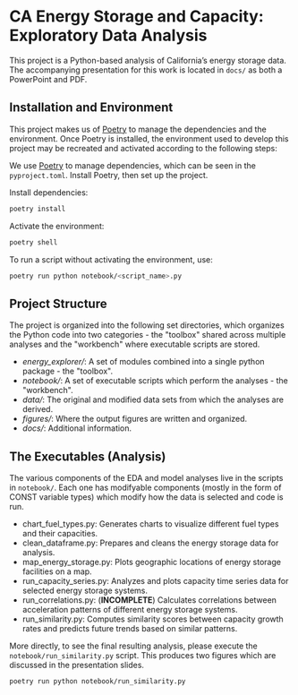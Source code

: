 # CA Energy Storage and Capacity: Exploratory Data Analysis

This project is a Python-based analysis of California’s energy storage data. The accompanying presentation for this work
is located in `docs/` as both a PowerPoint and PDF.

## Installation and Environment

This project makes us of [Poetry](https://python-poetry.org/) to manage the dependencies and the environment. Once
Poetry is installed, the environment used to develop this project may be recreated and activated according to the
following steps:

We use [Poetry](https://python-poetry.org/) to manage dependencies, which can be seen in the `pyproject.toml`. Install
Poetry, then set up the project.

Install dependencies:

```bash
poetry install
```

Activate the environment:

```bash
poetry shell
```

To run a script without activating the environment, use:

```bash
poetry run python notebook/<script_name>.py
```

## Project Structure

The project is organized into the following set directories, which organizes the Python code into two categories - the
"toolbox" shared across multiple analyses and the "workbench" where executable scripts are stored.

- *energy_explorer/*: A set of modules combined into a single python package - the "toolbox".
- *notebook/*: A set of executable scripts which perform the analyses - the "workbench".
- *data/*: The original and modified data sets from which the analyses are derived.
- *figures/*: Where the output figures are written and organized.
- *docs/*: Additional information.

## The Executables (Analysis)

The various components of the EDA and model analyses live in the scripts in `notebook/`. Each one has modifyable
components (mostly in the form of CONST variable types) which modify how the data is selected and code is run.

- chart_fuel_types.py: Generates charts to visualize different fuel types and their capacities.
- clean_dataframe.py: Prepares and cleans the energy storage data for analysis.
- map_energy_storage.py: Plots geographic locations of energy storage facilities on a map.
- run_capacity_series.py: Analyzes and plots capacity time series data for selected energy storage systems.
- run_correlations.py: (**INCOMPLETE**) Calculates correlations between acceleration patterns of different energy
  storage systems.
- run_similarity.py: Computes similarity scores between capacity growth rates and predicts future trends based on
  similar patterns.

More directly, to see the final resulting analysis, please execute the `notebook/run_similarity.py` script.  This
produces two figures which are discussed in the presentation slides.

```bash
poetry run python notebook/run_similarity.py
```
